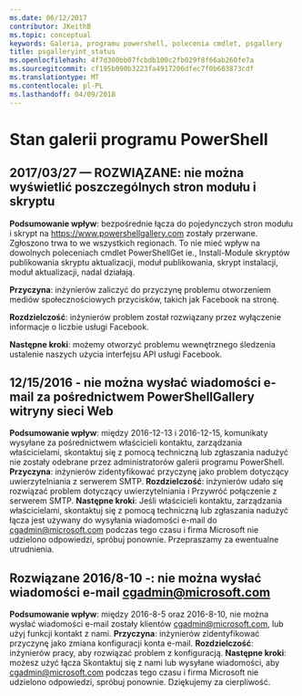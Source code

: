 ```yaml
---
ms.date: 06/12/2017
contributor: JKeithB
ms.topic: conceptual
keywords: Galeria, programu powershell, polecenia cmdlet, psgallery
title: psgalleryint_status
ms.openlocfilehash: 4f7d300bb07fcbdb100c2fb029f8f66ab260fe7a
ms.sourcegitcommit: cf195b090b3223fa4917206dfec7f0b603873cdf
ms.translationtype: MT
ms.contentlocale: pl-PL
ms.lasthandoff: 04/09/2018
---
```

<a name="powershell-gallery-status"></a>Stan galerii programu PowerShell
=========================

## <a name="03272017---resolved-unable-to-see-individual-module-and-script-pages"></a>2017/03/27 — ROZWIĄZANE: nie można wyświetlić poszczególnych stron modułu i skryptu

__Podsumowanie wpływ__: bezpośrednie łącza do pojedynczych stron modułu i skrypt na https://www.powershellgallery.com zostały przerwane. Zgłoszono trwa to we wszystkich regionach. To nie mieć wpływ na dowolnych poleceniach cmdlet PowerShellGet ie., Install-Module skryptów publikowania skryptu aktualizacji, moduł publikowania, skrypt instalacji, moduł aktualizacji, nadal działają.

__Przyczyna__: inżynierów zaliczyć do przyczynę problemu otworzeniem mediów społecznościowych przycisków, takich jak Facebook na stronę.

__Rozdzielczość__: inżynierów problem został rozwiązany przez wyłączenie informacje o liczbie usługi Facebook.

__Następne kroki__: możemy otworzyć problemu wewnętrznego śledzenia ustalenie naszych użycia interfejsu API usługi Facebook.

## <a name="12152016---unable-to-send-emails-via-powershellgallery-website"></a>12/15/2016 - nie można wysłać wiadomości e-mail za pośrednictwem PowerShellGallery witryny sieci Web

__Podsumowanie wpływ__: między 2016-12-13 i 2016-12-15, komunikaty wysyłane za pośrednictwem właścicieli kontaktu, zarządzania właścicielami, skontaktuj się z pomocą techniczną lub zgłaszania nadużyć nie zostały odebrane przez administratorów galerii programu PowerShell.
__Przyczyna__: inżynierów zidentyfikować przyczynę jako problem dotyczący uwierzytelniania z serwerem SMTP.
__Rozdzielczość__: inżynierów udało się rozwiązać problem dotyczący uwierzytelniania i Przywróć połączenie z serwerem SMTP.
__Następne kroki__: Jeśli właścicieli kontaktu, zarządzania właścicielami, skontaktuj się z pomocą techniczną lub zgłaszania nadużyć łącza jest używany do wysyłania wiadomości e-mail do cgadmin@microsoft.com podczas tego czasu i firma Microsoft nie udzielono odpowiedzi, spróbuj ponownie. Przepraszamy za ewentualne utrudnienia.


## <a name="8102016---resolved-unable-to-send-emails-to-cgadminmicrosoftcom"></a>Rozwiązane 2016/8-10 -: nie można wysłać wiadomości e-mail cgadmin@microsoft.com
__Podsumowanie wpływ__: między 2016-8-5 oraz 2016-8-10, nie można wysłać wiadomości e-mail zostały klientów cgadmin@microsoft.com, lub użyj funkcji kontakt z nami.
__Przyczyna__: inżynierów zidentyfikować przyczynę jako zmiana konfiguracji konta e-mail.
__Rozdzielczość__: inżynierów pracy, aby rozwiązać problem z konfiguracją.
__Następne kroki__: możesz użyć łącza Skontaktuj się z nami lub wysyłane wiadomości, aby cgadmin@microsoft.com podczas tego czasu i firma Microsoft nie udzielono odpowiedzi, spróbuj ponownie. Dziękujemy za cierpliwość.